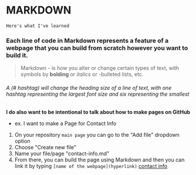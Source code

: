 # MARKDOWN

`Here's what I've learned`

### Each line of code in Markdown represents a feature of a webpage that you can build from scratch however you want to build it.

> Markdown - is how you alter or change certain types of text, with symbols by **bolding** or *italics* or -bulleted lists, etc. 

###### A (# hashtag) will change the heading size of a line of text, with one hashtag representing the largest font size and six representing the smallest  

**I do also want to be intentional to talk about how to make pages on GitHub**
- ex. I want to make a Page for Contact Info
1. On your repository `main page` you can go to the "Add file" dropdown option
2. Choose "Create new file"
3. Name your file/page "contact-info.md"
4. From there, you can build the page using Markdown and then you can link it by typing `[name of the webpage](hyperlink)`
[contact info](https://username.github.io/repositoryname/contact-info)
